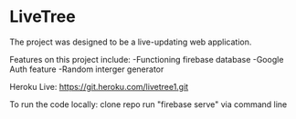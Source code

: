 # LiveTree
The project was designed to be a live-updating web application.

Features on this project include:
-Functioning firebase database
-Google Auth feature
-Random interger generator


Heroku Live:
https://git.heroku.com/livetree1.git


To run the code locally:
clone repo
run "firebase serve" via command line

